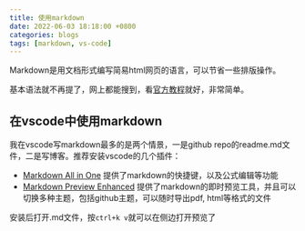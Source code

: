 ```yaml
---
title: 使用markdown
date: 2022-06-03 18:18:00 +0800
categories: blogs
tags: [markdown, vs-code]
---
```


Markdown是用文档形式编写简易html网页的语言，可以节省一些排版操作。

<!-- more -->

基本语法就不再提了，网上都能搜到，看[官方教程](https://markdown.com.cn/basic-syntax/)就好，非常简单。

## 在vscode中使用markdown

我在vscode写markdown最多的是两个情景，一是github repo的readme.md文件，二是写博客。推荐安装vscode的几个插件：

* [Markdown All in One](https://marketplace.visualstudio.com/items?itemName=yzhang.markdown-all-in-one) 提供了markdown的快捷键，以及公式编辑等功能
* [Markdown Preview Enhanced](https://marketplace.visualstudio.com/items?itemName=shd101wyy.markdown-preview-enhanced) 提供了markdown的即时预览工具，并且可以切换多种主题，包括github主题，可以随时导出pdf, html等格式的文件

安装后打开.md文件，按`ctrl+k v`就可以在侧边打开预览了

